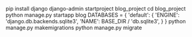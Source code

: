 pip install django
django-admin startproject blog_project
cd blog_project
python manage.py startapp blog
DATABASES = {
    'default': {
        'ENGINE': 'django.db.backends.sqlite3',
        'NAME': BASE_DIR / 'db.sqlite3',
    }
}
python manage.py makemigrations
python manage.py migrate
